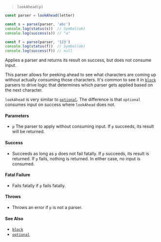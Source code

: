 <!--
 Copyright (c) 2020 Thomas J. Otterson
 
 This software is released under the MIT License.
 https://opensource.org/licenses/MIT
-->

> `lookAhead(p)`

```javascript
const parser = lookAhead(letter)

const s = parse(parser, 'abc')
console.log(status(s))  // Symbol(ok)
console.log(success(s)) // "a"

const f = parse(parser, '123')
console.log(status(f))  // Symbol(ok)
console.log(success(f)) // null
```

Applies a parser and returns its result on success, but does not consume input.

This parser allows for peeking ahead to see what characters are coming up without actually consuming those characters. It's common to see it in [`block`](block.md) parsers to drive logic that determines which parser gets applied based on the next character.

`lookAhead` is very similar to [`optional`](optional.md). The difference is that `optional` consumes input on success where `lookAhead` does not.

#### Parameters

* `p` The parser to apply without consuming input. If `p` succeeds, its result will be returned.

#### Success

* Succeeds as long as `p` does not fail fatally. If `p` succeeds, its result is returned. If `p` fails, nothing is returned. In either case, no input is consumed.

#### Fatal Failure

* Fails fatally if `p` fails fatally.

#### Throws

* Throws an error if `p` is not a parser.

#### See Also

* [`block`](block.md)
* [`optional`](optional.md)
